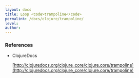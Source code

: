 ```yaml
---
layout: docs
title: Loop <code>trampoline</code>
permalink: /docs/clojure/trampoline/
level: 
author: 
---
```


### References

- ClojureDocs

    [http://clojuredocs.org/clojure_core/clojure.core/trampoline](http://clojuredocs.org/clojure_core/clojure.core/trampoline)
